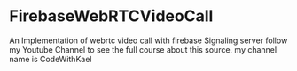 # FirebaseWebRTCVideoCall
An Implementation of webrtc video call with firebase Signaling server  follow my Youtube Channel to see the full course about this source.  my channel name is CodeWithKael
